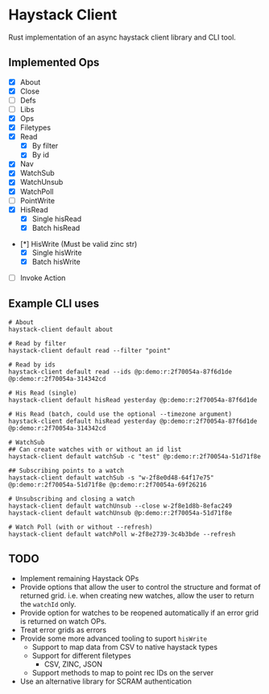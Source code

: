 # Haystack Client
Rust implementation of an async haystack client library and CLI tool.

## Implemented Ops
- [x] About
- [x] Close
- [ ] Defs
- [ ] Libs
- [x] Ops
- [x] Filetypes
- [x] Read
    - [x] By filter
    - [x] By id
- [x] Nav
- [x] WatchSub
- [x] WatchUnsub
- [x] WatchPoll
- [ ] PointWrite
- [x] HisRead
    - [x] Single hisRead
    - [x] Batch hisRead
- [*] HisWrite (Must be valid zinc str)
    - [x] Single hisWrite
    - [x] Batch hisWrite
- [ ] Invoke Action

## Example CLI uses
```{bash}
# About
haystack-client default about

# Read by filter
haystack-client default read --filter "point"

# Read by ids
haystack-client default read --ids @p:demo:r:2f70054a-87f6d1de @p:demo:r:2f70054a-314342cd

# His Read (single)
haystack-client default hisRead yesterday @p:demo:r:2f70054a-87f6d1de

# His Read (batch, could use the optional --timezone argument)
haystack-client default hisRead yesterday @p:demo:r:2f70054a-87f6d1de @p:demo:r:2f70054a-314342cd

# WatchSub
## Can create watches with or without an id list
haystack-client default watchSub -c "test" @p:demo:r:2f70054a-51d71f8e

## Subscribing points to a watch
haystack-client default watchSub -s "w-2f8e0d48-64f17e75" @p:demo:r:2f70054a-51d71f8e @p:demo:r:2f70054a-69f26216

# Unsubscribing and closing a watch
haystack-client default watchUnsub --close w-2f8e1d8b-8efac249
haystack-client default watchUnsub @p:demo:r:2f70054a-51d71f8e

# Watch Poll (with or without --refresh)
haystack-client default watchPoll w-2f8e2739-3c4b3bde --refresh
```

## TODO
* Implement remaining Haystack OPs
* Provide options that allow the user to control the structure and format of returned grid. i.e. when creating new watches, allow the user to return the `watchId` only.
* Provide option for watches to be reopened automatically if an error grid is returned on watch OPs.
* Treat error grids as errors
* Provide some more advanced tooling to suport `hisWrite`
    - Support to map data from CSV to native haystack types
    - Support for different filetypes
        * CSV, ZINC, JSON
    - Support methods to map to point rec IDs on the server
* Use an alternative library for SCRAM authentication